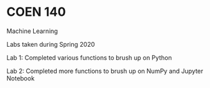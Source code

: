 # COEN 140

Machine Learning

Labs taken during Spring 2020

Lab 1: Completed various functions to brush up on Python

Lab 2: Completed more functions to brush up on NumPy and Jupyter Notebook

